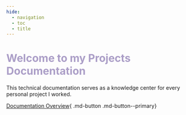 ```yaml
---
hide:
  - navigation
  - toc
  - title
---
```

<style>
  body{
    background-image: url(img/synt.png);
    background-repeat: no-repeat;
    background-size: cover;
    background-attachment: scroll;
  }

  h1 {
    color: rgb(150, 134, 185, 0.8);
  }
</style>
<div class="container" markdown>
<div class="description" markdown>

<h1 class="title"><b>Welcome to my Projects Documentation</b></h1>

  This technical documentation serves as a knowledge center for every personal project I worked.

<div class="cards button-align" markdown>

  [Documentation Overview](./getting-started.md){ .md-button .md-button--primary}

</div>
</div>

<!-- <div class="image-align" markdown>
<!-- 
  ![Homepage doodle](img/doodle.gif) -->
  <!-- <img src="img/doodle.gif" width="660" height="568"> -->

<!-- </div> -->
</div>
